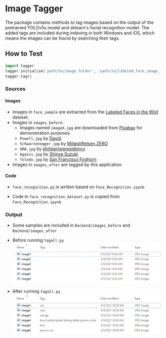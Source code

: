 # Image Tagger

The package contains methods to tag images based on the output of the pretrained YOLOv5s model and sklearn's facial recognition model. The added tags are included during indexing in both Windows and iOS, which means the images can be found by searching their tags.

## How to Test

```python
import tagger
tagger.initialize('path/to/image_folder', 'path/to/labeled_face_image_folder')
tagger.tag()
```

### Sources

#### Images

- Images in `face_sample` are extracted from the [Labeled Faces in the Wild](https://scikit-learn.org/stable/modules/generated/sklearn.datasets.fetch_lfw_people.html) dataset.
- Images in `images_before`:
  - Images named `imageX.jpg` are downloaded from [Pixabay](https://pixabay.com/) for demonstration purposes.
  - `Powell.jpg` by [David](https://www.flickr.com/photos/bootbearwdc/2311921844)
  - `Schwarzenegger.jpg` by [Miljøstiftelsen ZERO](https://www.flickr.com/photos/zero_org/6376908843/)
  - `GMA.jpg` by [philippinepresidency](https://www.flickr.com/photos/36884962@N05/3400496904/)
  - `Agassi.jpg` by [Shinya Suzuki](https://www.flickr.com/photos/shinyasuzuki/6182777961/)
  - `Toledo.jpg` by [San Francisco Foghorn](https://www.flickr.com/photos/sffoghorn/16533059473/)
- Images in `images_after` are tagged by this application

#### Code

- `face_recognition.py` is written based on `Face_Recognition.ipynb`

- Code in `face_recognition_dataset.py` is copied from `Face_Recognition.ipynb`

### Output

- Some samples are included in `Backend/images_before` and `Backend/images_after`

- Before running `tagall.py`\
![before running tagall.py](/Screenshots/tagall_before.jpg)

- After running `tagall.py`\
![after running tagall.py](/Screenshots/tagall_after.jpg)
